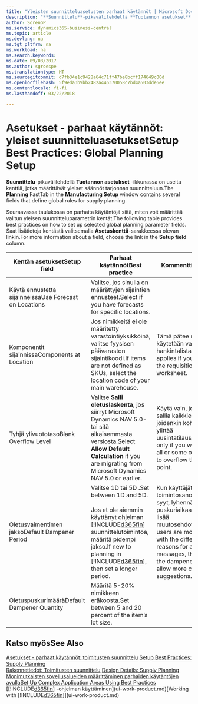 ```yaml
---
title: "Yleisten suunnitteluasetusten parhaat käytännöt | Microsoft Docs"
description: "**Suunnittelu**-pikavälilehdellä **Tuotannon asetukset** -ikkunassa on useita kenttiä, jotka määrittävät yleiset säännöt tarjonnan suunnitteluun."
author: SorenGP
ms.service: dynamics365-business-central
ms.topic: article
ms.devlang: na
ms.tgt_pltfrm: na
ms.workload: na
ms.search.keywords: 
ms.date: 09/08/2017
ms.author: sgroespe
ms.translationtype: HT
ms.sourcegitcommit: d7fb34e1c9428a64c71ff47be8bcff174649c00d
ms.openlocfilehash: 5f9eda3b9bb2482a446370058c7bd4a503dde6ee
ms.contentlocale: fi-fi
ms.lasthandoff: 03/22/2018

---
```

# <a name="setup-best-practices-global-planning-setup"></a><span data-ttu-id="9797b-103">Asetukset - parhaat käytännöt: yleiset suunnitteluasetukset</span><span class="sxs-lookup"><span data-stu-id="9797b-103">Setup Best Practices: Global Planning Setup</span></span>
<span data-ttu-id="9797b-104">**Suunnittelu**-pikavälilehdellä **Tuotannon asetukset** -ikkunassa on useita kenttiä, jotka määrittävät yleiset säännöt tarjonnan suunnitteluun.</span><span class="sxs-lookup"><span data-stu-id="9797b-104">The **Planning** FastTab in the **Manufacturing Setup** window contains several fields that define global rules for supply planning.</span></span>  

 <span data-ttu-id="9797b-105">Seuraavassa taulukossa on parhaita käytäntöjä siitä, miten voit määrittää valitun yleisen suunnitteluparametrin kentät.</span><span class="sxs-lookup"><span data-stu-id="9797b-105">The following table provides best practices on how to set up selected global planning parameter fields.</span></span> <span data-ttu-id="9797b-106">Saat lisätietoja kentästä valitsemalla **Asetuskenttä**-sarakkeessa olevan linkin.</span><span class="sxs-lookup"><span data-stu-id="9797b-106">For more information about a field, choose the link in the **Setup field** column.</span></span>  

|<span data-ttu-id="9797b-107">Kentän asetukset</span><span class="sxs-lookup"><span data-stu-id="9797b-107">Setup field</span></span>|<span data-ttu-id="9797b-108">Parhaat käytännöt</span><span class="sxs-lookup"><span data-stu-id="9797b-108">Best practice</span></span>|<span data-ttu-id="9797b-109">Kommentti</span><span class="sxs-lookup"><span data-stu-id="9797b-109">Comment</span></span>|  
|-----------------|-------------------|-------------|  
|<span data-ttu-id="9797b-110">Käytä ennustetta sijainneissa</span><span class="sxs-lookup"><span data-stu-id="9797b-110">Use Forecast on Locations</span></span>|<span data-ttu-id="9797b-111">Valitse, jos sinulla on määrättyjen sijaintien ennusteet.</span><span class="sxs-lookup"><span data-stu-id="9797b-111">Select if you have forecasts for specific locations.</span></span>||  
|<span data-ttu-id="9797b-112">Komponentit sijainnissa</span><span class="sxs-lookup"><span data-stu-id="9797b-112">Components at Location</span></span>|<span data-ttu-id="9797b-113">Jos nimikkeitä ei ole määritetty varastointiyksikköinä, valitse fyysisen päävaraston sijaintikoodi.</span><span class="sxs-lookup"><span data-stu-id="9797b-113">If items are not defined as SKUs, select the location code of your main warehouse.</span></span>|<span data-ttu-id="9797b-114">Tämä pätee myös, jos käytetään vain hankintalistaa.</span><span class="sxs-lookup"><span data-stu-id="9797b-114">This also applies if you only use the requisition worksheet.</span></span>|  
|<span data-ttu-id="9797b-115">Tyhjä ylivuototaso</span><span class="sxs-lookup"><span data-stu-id="9797b-115">Blank Overflow Level</span></span>|<span data-ttu-id="9797b-116">Valitse **Salli oletuslaskenta**, jos siirryt Microsoft Dynamics NAV 5.0- tai sitä aikaisemmasta versiosta.</span><span class="sxs-lookup"><span data-stu-id="9797b-116">Select **Allow Default Calculation** if you are migrating from Microsoft Dynamics NAV 5.0 or earlier.</span></span>|<span data-ttu-id="9797b-117">Käytä vain, jos haluat sallia kaikkien tai joidenkin kohteiden ylittää uusintatilauspisteen.</span><span class="sxs-lookup"><span data-stu-id="9797b-117">Use only if you want to allow all or some of your items to overflow the reorder point.</span></span>|  
|<span data-ttu-id="9797b-118">Oletusvaimentimen jakso</span><span class="sxs-lookup"><span data-stu-id="9797b-118">Default Dampener Period</span></span>|<span data-ttu-id="9797b-119">Valitse 1D tai 5D .</span><span class="sxs-lookup"><span data-stu-id="9797b-119">Set between 1D and 5D.</span></span><br /><br /> <span data-ttu-id="9797b-120">Jos et ole aiemmin käyttänyt ohjelman [!INCLUDE[d365fin](includes/d365fin_md.md)] suunnittelutoimintoa, määritä pidempi jakso.</span><span class="sxs-lookup"><span data-stu-id="9797b-120">If new to planning in [!INCLUDE[d365fin](includes/d365fin_md.md)], then set a longer period.</span></span>|<span data-ttu-id="9797b-121">Kun käyttäjät tuntevat toimintosanomien eri syyt, lyhennä puskuriaikaa antaaksesi lisää muutosehdotuksia.</span><span class="sxs-lookup"><span data-stu-id="9797b-121">When users are more familiar with the different reasons for action messages, then shorten the dampener period to allow more change suggestions.</span></span>|  
|<span data-ttu-id="9797b-122">Oletuspuskurimäärä</span><span class="sxs-lookup"><span data-stu-id="9797b-122">Default Dampener Quantity</span></span>|<span data-ttu-id="9797b-123">Määritä 5-20% nimikkeen eräkoosta.</span><span class="sxs-lookup"><span data-stu-id="9797b-123">Set between 5 and 20 percent of the item’s lot size.</span></span>||  

## <a name="see-also"></a><span data-ttu-id="9797b-124">Katso myös</span><span class="sxs-lookup"><span data-stu-id="9797b-124">See Also</span></span>  
 <span data-ttu-id="9797b-125">[Asetukset - parhaat käytännöt: toimitusten suunnittelu](setup-best-practices-supply-planning.md) </span><span class="sxs-lookup"><span data-stu-id="9797b-125">[Setup Best Practices: Supply Planning](setup-best-practices-supply-planning.md) </span></span>  
 <span data-ttu-id="9797b-126">[Rakennetiedot: Toimitusten suunnittelu](design-details-supply-planning.md) </span><span class="sxs-lookup"><span data-stu-id="9797b-126">[Design Details: Supply Planning](design-details-supply-planning.md) </span></span>  
 [<span data-ttu-id="9797b-127">Monimutkaisten sovellusalueiden määrittäminen parhaiden käytäntöjen avulla</span><span class="sxs-lookup"><span data-stu-id="9797b-127">Set Up Complex Application Areas Using Best Practices</span></span>](set-up-complex-application-areas-using-best-practices.md)  
 <span data-ttu-id="9797b-128">[[!INCLUDE[d365fin](includes/d365fin_md.md)] -ohjelman käyttäminen](ui-work-product.md)</span><span class="sxs-lookup"><span data-stu-id="9797b-128">[Working with [!INCLUDE[d365fin](includes/d365fin_md.md)]](ui-work-product.md)</span></span>

